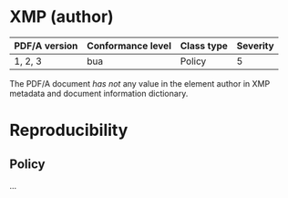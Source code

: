 # XMP (author)

| PDF/A version | Conformance level | Class type  | Severity |
| ------------- | ----------------- | ----------  | -------- |
| 1, 2, 3       | bua               | Policy      | 5        |

The PDF/A document _has not_ any value in the element author in XMP metadata and document information dictionary.

# Reproducibility
## Policy
...